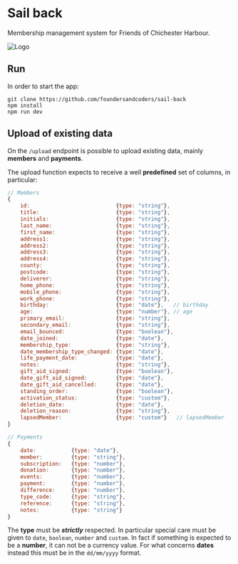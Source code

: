 # Sail back

Membership management system for Friends of Chichester Harbour.

![Logo](http://www.friendsch.org/images/headings/heading01.jpg)


## Run

In order to start the app:

```
git clone https://github.com/foundersandcoders/sail-back
npm install
npm run dev
```

## Upload of existing data

On the `/upload` endpoint is possible to upload existing data, mainly **members** and **payments**.

The upload function expects to receive a well **predefined** set of columns, in particular:

```js
// Members
{
	id:                           {type: "string"},
	title:                        {type: "string"},
	initials:                     {type: "string"},
	last_name:                    {type: "string"},
	first_name:                   {type: "string"},
	address1:                     {type: "string"},
	address2:                     {type: "string"},
	address3:                     {type: "string"},
	address4:                     {type: "string"},
	county:                       {type: "string"},
	postcode:                     {type: "string"},
	deliverer:                    {type: "string"},
	home_phone:                   {type: "string"},
	mobile_phone:                 {type: "string"},
	work_phone:                   {type: "string"},
	birthday:                     {type: "date"},   // birthday
	age: 		                  {type: "number"}, // age
	primary_email:                {type: "string"},
	secondary_email:              {type: "string"},
	email_bounced:                {type: "boolean"},
	date_joined:                  {type: "date"},
	membership_type:              {type: "string"},
	date_membership_type_changed: {type: "date"},
	life_payment_date:            {type: "date"},
	notes:                        {type: "string"},
	gift_aid_signed:              {type: "boolean"},
	date_gift_aid_signed:         {type: "date"},
	date_gift_aid_cancelled:      {type: "date"},
	standing_order:               {type: "boolean"},
	activation_status:            {type: "custom"},
	deletion_date:                {type: "date"},
	deletion_reason:              {type: "string"},
	lapsedMember:                 {type: "custom"}   // lapsedMember
}

// Payments
{
	date:           {type: "date"},
	member:         {type: "string"},
	subscription:   {type: "number"},
	donation:       {type: "number"},
	events:         {type: "number"},
	payment:        {type: "number"},
	difference:     {type: "number"},
	type_code:      {type: "string"},
	reference: 	    {type: "string"},
	notes:          {type: "string"}
}
```

The **type** must be ***strictly*** respected. In particular special care must be given to `date`, `boolean`, `number` and `custom`.
In fact if something is expected to be a **number**, it can not be a currency value. For what concerns **dates** instead this must be
in the `dd/mm/yyyy` format.